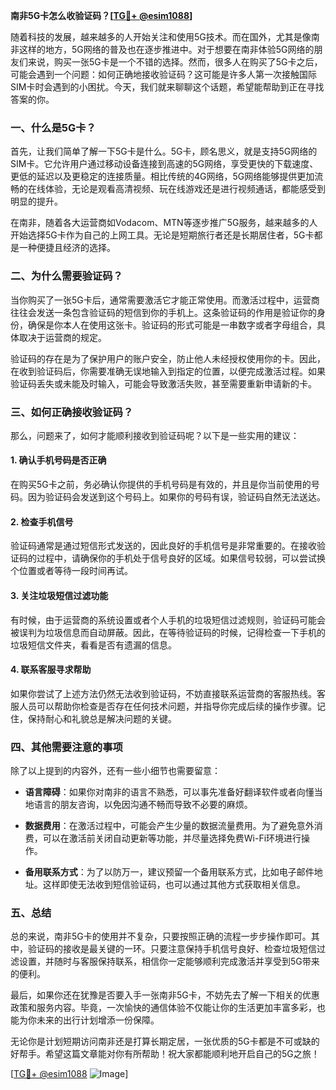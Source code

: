 **南非5G卡怎么收验证码？[[TG💪+ @esim1088](https://t.me/s/esim1088)]**

随着科技的发展，越来越多的人开始关注和使用5G技术。而在国外，尤其是像南非这样的地方，5G网络的普及也在逐步推进中。对于想要在南非体验5G网络的朋友们来说，购买一张5G卡是一个不错的选择。然而，很多人在购买了5G卡之后，可能会遇到一个问题：如何正确地接收验证码？这可能是许多人第一次接触国际SIM卡时会遇到的小困扰。今天，我们就来聊聊这个话题，希望能帮助到正在寻找答案的你。

### 一、什么是5G卡？

首先，让我们简单了解一下5G卡是什么。5G卡，顾名思义，就是支持5G网络的SIM卡。它允许用户通过移动设备连接到高速的5G网络，享受更快的下载速度、更低的延迟以及更稳定的连接质量。相比传统的4G网络，5G网络能够提供更加流畅的在线体验，无论是观看高清视频、玩在线游戏还是进行视频通话，都能感受到明显的提升。

在南非，随着各大运营商如Vodacom、MTN等逐步推广5G服务，越来越多的人开始选择5G卡作为自己的上网工具。无论是短期旅行者还是长期居住者，5G卡都是一种便捷且经济的选择。

### 二、为什么需要验证码？

当你购买了一张5G卡后，通常需要激活它才能正常使用。而激活过程中，运营商往往会发送一条包含验证码的短信到你的手机上。这条验证码的作用是验证你的身份，确保是你本人在使用这张卡。验证码的形式可能是一串数字或者字母组合，具体取决于运营商的规定。

验证码的存在是为了保护用户的账户安全，防止他人未经授权使用你的卡。因此，在收到验证码后，你需要准确无误地输入到指定的位置，以便完成激活过程。如果验证码丢失或未能及时输入，可能会导致激活失败，甚至需要重新申请新的卡。

### 三、如何正确接收验证码？

那么，问题来了，如何才能顺利接收到验证码呢？以下是一些实用的建议：

#### 1. 确认手机号码是否正确

在购买5G卡之前，务必确认你提供的手机号码是有效的，并且是你当前使用的号码。因为验证码会发送到这个号码上。如果你的号码有误，验证码自然无法送达。

#### 2. 检查手机信号

验证码通常是通过短信形式发送的，因此良好的手机信号是非常重要的。在接收验证码的过程中，请确保你的手机处于信号良好的区域。如果信号较弱，可以尝试换个位置或者等待一段时间再试。

#### 3. 关注垃圾短信过滤功能

有时候，由于运营商的系统设置或者个人手机的垃圾短信过滤规则，验证码可能会被误判为垃圾信息而自动屏蔽。因此，在等待验证码的时候，记得检查一下手机的垃圾短信文件夹，看看是否有遗漏的信息。

#### 4. 联系客服寻求帮助

如果你尝试了上述方法仍然无法收到验证码，不妨直接联系运营商的客服热线。客服人员可以帮助你检查是否存在任何技术问题，并指导你完成后续的操作步骤。记住，保持耐心和礼貌总是解决问题的关键。

### 四、其他需要注意的事项

除了以上提到的内容外，还有一些小细节也需要留意：

- **语言障碍**：如果你对南非的语言不熟悉，可以事先准备好翻译软件或者向懂当地语言的朋友咨询，以免因沟通不畅而导致不必要的麻烦。
  
- **数据费用**：在激活过程中，可能会产生少量的数据流量费用。为了避免意外消费，可以在激活前关闭自动更新等功能，并尽量选择免费Wi-Fi环境进行操作。

- **备用联系方式**：为了以防万一，建议预留一个备用联系方式，比如电子邮件地址。这样即使无法收到短信验证码，也可以通过其他方式获取相关信息。

### 五、总结

总的来说，南非5G卡的使用并不复杂，只要按照正确的流程一步步操作即可。其中，验证码的接收是最关键的一环。只要注意保持手机信号良好、检查垃圾短信过滤设置，并随时与客服保持联系，相信你一定能够顺利完成激活并享受到5G带来的便利。

最后，如果你还在犹豫是否要入手一张南非5G卡，不妨先去了解一下相关的优惠政策和服务内容。毕竟，一次愉快的通信体验不仅能让你的生活更加丰富多彩，也能为你未来的出行计划增添一份保障。

无论你是计划短期访问南非还是打算长期定居，一张优质的5G卡都是不可或缺的好帮手。希望这篇文章能对你有所帮助！祝大家都能顺利地开启自己的5G之旅！

[[TG💪+ @esim1088](https://t.me/s/esim1088) ![Image](https://i.postimg.cc/4NQfJmqS/Snipaste-2025-05-13-00-14-12.png)]